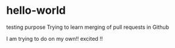 # hello-world
testing purpose
Trying to learn merging of pull requests in Github


I am trying to do on  my own!! excited !! 




